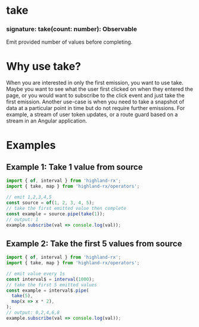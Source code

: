 # take
### signature: take(count: number): Observable
Emit provided number of values before completing.

# Why use take?
When you are interested in only the first emission, you want to use take. Maybe you want to see what the user first clicked on when they entered the page, or you would want to subscribe to the click event and just take the first emission. Another use-case is when you need to take a snapshot of data at a particular point in time but do not require further emissions. For example, a stream of user token updates, or a route guard based on a stream in an Angular application.

# Examples
## Example 1: Take 1 value from source
```javascript
import { of, interval } from 'highland-rx';
import { take, map } from 'highland-rx/operators';

// emit 1,2,3,4,5
const source = of(1, 2, 3, 4, 5);
// take the first emitted value then complete
const example = source.pipe(take(1));
// output: 1
example.subscribe(val => console.log(val));
```

## Example 2: Take the first 5 values from source
```javascript
import { of, interval } from 'highland-rx';
import { take, map } from 'highland-rx/operators';

// emit value every 1s
const interval$ = interval(1000);
// take the first 5 emitted values
const example = interval$.pipe(
  take(5),
  map(x => x * 2),
);
// output: 0,2,4,6,8
example.subscribe(val => console.log(val));
```